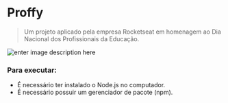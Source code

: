 # Proffy
> Um projeto aplicado pela empresa Rocketseat em homenagem ao Dia Nacional dos Profissionais da Educação.

![enter image description here](https://imgur.com/iHbPeSd.png)


### Para executar:
- É necessário ter instalado o Node.js no computador.
- É necessário possuir um gerenciador de pacote (npm). 
